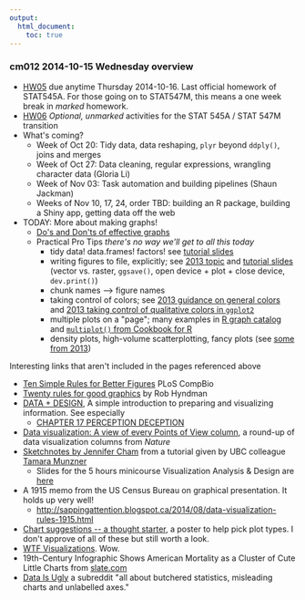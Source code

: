 ```yaml
---
output:
  html_document:
    toc: true
---
```


### cm012 2014-10-15 Wednesday overview

  * [HW05](hw05_factor-boss-files-out-in.html) due anytime Thursday 2014-10-16. Last official homework of STAT545A. For those going on to STAT547M, this means a one week break in *marked* homework.
  * [HW06](hw06_repo-hygiene-figure-boss.html) *Optional, unmarked* activities for the STAT 545A / STAT 547M transition
  * What's coming?
    - Week of Oct 20: Tidy data, data reshaping, `plyr` beyond `ddply()`, joins and merges
    - Week of Oct 27: Data cleaning, regular expressions, wrangling character data (Gloria Li)
    - Week of Nov 03: Task automation and building pipelines (Shaun Jackman)
    - Weeks of Nov 10, 17, 24, order TBD: building an R package, building a Shiny app, getting data off the web
  * TODAY: More about making graphs!
    - [Do's and Don'ts of effective graphs](block015_graph-dos-donts.html)
    - Practical Pro Tips *there's no way we'll get to all this today*
      - tidy data! data.frames! factors! see [tutorial slides](https://github.com/jennybc/ggplot2-tutorial/blob/master/ggplot2-tutorial-slides.pdf)
      - writing figures to file, explicitly; see [2013 topic](http://www.stat.ubc.ca/~jenny/STAT545A/topic12_writeFigureToFile.html) and [tutorial slides](https://github.com/jennybc/ggplot2-tutorial/blob/master/ggplot2-tutorial-slides.pdf) (vector vs. raster, `ggsave()`, open device + plot + close device, `dev.print()`) 
      - chunk names --> figure names 
      - taking control of colors; see [2013 guidance on general colors](http://www.stat.ubc.ca/~jenny/STAT545A/block14_colors.html) and [2013 taking control of qualitative colors in `ggplot2`](http://www.stat.ubc.ca/~jenny/STAT545A/block17_colorsGgplot2Qualitative.html)
      - multiple plots on a "page"; many examples in [R graph catalog](http://shinyapps.stat.ubc.ca/r-graph-catalog/) and [`multiplot()` from Cookbook for R](http://www.cookbook-r.com/Graphs/Multiple_graphs_on_one_page_(ggplot2)/)
      - density plots, high-volume scatterplotting, fancy plots (see [some from 2013](http://www.stat.ubc.ca/~jenny/STAT545A/block18_gapminderGgplot2VsLattice.html)) 

Interesting links that aren't included in the pages referenced above

  * [Ten Simple Rules for Better Figures](http://www.ploscompbiol.org/article/info:doi/10.1371/journal.pcbi.1003833) PLoS CompBio
  * [Twenty rules for good graphics](http://robjhyndman.com/hyndsight/graphics/) by Rob Hyndman
  * [DATA + DESIGN](https://infoactive.co/data-design/titlepage01.html), A simple introduction to preparing and visualizing information. See especially
    - [CHAPTER 17 PERCEPTION DECEPTION](https://infoactive.co/data-design/ch17.html)
  * [Data visualization: A view of every Points of View column](http://blogs.nature.com/methagora/2013/07/data-visualization-points-of-view.html), a round-up of data visualization columns from *Nature*
  * [Sketchnotes by Jennifer Cham](http://jennycham.co.uk/2014/07/a-peek-into-the-world-of-data-visualisation-with-prof-munzner/) from a tutorial given by UBC colleague [Tamara Munzner](http://www.cs.ubc.ca/~tmm/)
    - Slides for the 5 hours minicourse Visualization Analysis & Design are [here](http://www.cs.ubc.ca/~tmm/talks.html#minicourse14)
  * A 1915 memo from the US Census Bureau on graphical presentation. It holds up very well!
    - <http://sappingattention.blogspot.ca/2014/08/data-visualization-rules-1915.html>
  * [Chart suggestions -- a thought starter](http://www.extremepresentation.com/uploads/documents/choosing_a_good_chart.pdf), a poster to help pick plot types. I don't approve of all of these but still worth a look.
  * [WTF Visualizations](http://wtfviz.net). Wow.
  * 19th-Century Infographic Shows American Mortality as a Cluster of Cute Little Charts from [slate.com](http://www.slate.com/blogs/the_vault/2014/09/15/vintage_infographics_mortality_charts_from_francis_amasa_walker_statistical.html)
  * [Data Is Ugly](http://www.reddit.com/r/dataisugly/) a subreddit "all about butchered statistics, misleading charts and unlabelled axes."
   